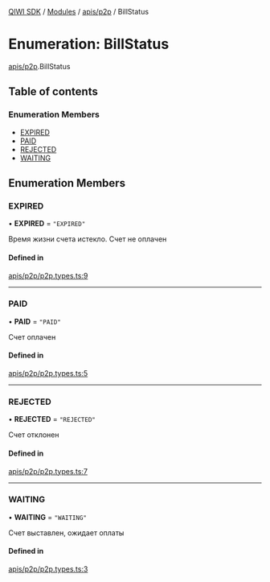 [QIWI SDK](../README.md) / [Modules](../modules.md) / [apis/p2p](../modules/apis_p2p.md) / BillStatus

# Enumeration: BillStatus

[apis/p2p](../modules/apis_p2p.md).BillStatus

## Table of contents

### Enumeration Members

- [EXPIRED](apis_p2p.BillStatus.md#expired)
- [PAID](apis_p2p.BillStatus.md#paid)
- [REJECTED](apis_p2p.BillStatus.md#rejected)
- [WAITING](apis_p2p.BillStatus.md#waiting)

## Enumeration Members

### EXPIRED

• **EXPIRED** = ``"EXPIRED"``

Время жизни счета истекло. Счет не оплачен

#### Defined in

[apis/p2p/p2p.types.ts:9](https://github.com/AlexXanderGrib/node-qiwi-sdk/blob/8cf62fb/src/apis/p2p/p2p.types.ts#L9)

___

### PAID

• **PAID** = ``"PAID"``

Счет оплачен

#### Defined in

[apis/p2p/p2p.types.ts:5](https://github.com/AlexXanderGrib/node-qiwi-sdk/blob/8cf62fb/src/apis/p2p/p2p.types.ts#L5)

___

### REJECTED

• **REJECTED** = ``"REJECTED"``

Счет отклонен

#### Defined in

[apis/p2p/p2p.types.ts:7](https://github.com/AlexXanderGrib/node-qiwi-sdk/blob/8cf62fb/src/apis/p2p/p2p.types.ts#L7)

___

### WAITING

• **WAITING** = ``"WAITING"``

Счет выставлен, ожидает оплаты

#### Defined in

[apis/p2p/p2p.types.ts:3](https://github.com/AlexXanderGrib/node-qiwi-sdk/blob/8cf62fb/src/apis/p2p/p2p.types.ts#L3)
